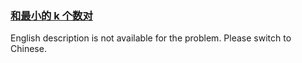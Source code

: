 ### [和最小的 k 个数对](https://leetcode.com/problems/qn8gGX)

<p>English description is not available for the problem. Please switch to Chinese.</p>
